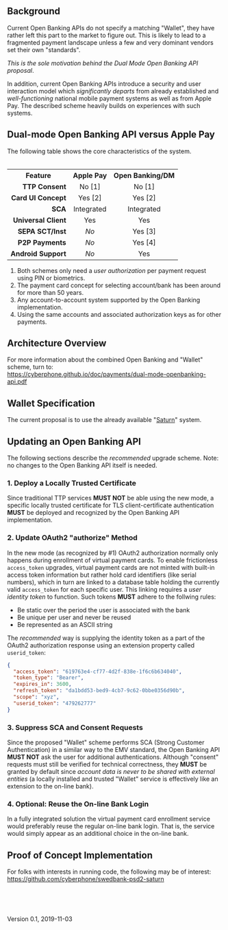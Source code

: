 ## Background
Current Open Banking APIs do not specify a matching "Wallet", they have rather left
this part to the market to figure out.  This is likely to lead to a fragmented
payment landscape unless a few and very dominant vendors set their own "standards".

*This is the sole motivation behind the Dual Mode Open Banking API proposal*.

In addition, current Open Banking APIs introduce a security and user interaction
model which *significantly departs* from already established and *well-functioning* national
mobile payment systems as well as from Apple Pay.
The described scheme heavily builds on experiences with such systems.
&nbsp;

## Dual-mode Open Banking API versus Apple Pay

The following table shows the core characteristics of the system.
<br>&nbsp;
<table>
    <tr><th>Feature</th><th>Apple Pay</th><th>Open Banking/DM</th></tr>
    <tr><td align="right"><b>TTP Consent</b></td><td align="center">No [1]</td><td align="center">No [1]</td></tr>
    <tr><td align="right"><b>Card UI Concept</b></td><td align="center">Yes [2]</td><td align="center">Yes [2]</td></tr>
    <tr><td align="right"><b>SCA</b></td><td align="center">Integrated</td><td align="center">Integrated</td></tr>
    <tr><td align="right"><b>Universal Client</b></td><td align="center">Yes</td><td align="center">Yes</td></tr>
    <tr><td align="right"><b>SEPA SCT/Inst</b></td><td align="center"><i>No</i></td><td align="center">Yes [3]</td></tr>
    <tr><td align="right"><b>P2P Payments</b></td><td align="center"><i>No</i></td><td align="center">Yes [4]</td></tr>
    <tr><td align="right"><b>Android Support</b></td><td align="center"><i>No</i></td><td align="center">Yes</td></tr>
</table>

1. Both schemes only need a *user authorization* per payment request using PIN or biometrics.
2. The payment card concept for selecting account/bank has been around for more than 50 years.
3. Any account-to-account system supported by the Open Banking implementation.
4. Using the same accounts and associated authorization keys as for other payments.
&nbsp;

## Architecture Overview
For more information about the combined Open Banking and "Wallet" scheme, turn to:
<br>https://cyberphone.github.io/doc/payments/dual-mode-openbanking-api.pdf
&nbsp;

## Wallet Specification
The current proposal is to use the already available "[Saturn](https://cyberphone.github.io/doc/saturn/)" system.
&nbsp;

## Updating an Open Banking API
The following sections describe the *recommended* upgrade scheme.  Note:
no changes to the Open Banking API itself is needed.
### 1. Deploy a Locally Trusted Certificate
Since traditional TTP services **MUST NOT** be able using the new mode,
a specific locally trusted certificate for TLS client-certificate authentication
**MUST** be deployed and recognized by the Open Banking API implementation.
### 2. Update OAuth2 "authorize" Method
In the new mode (as recognized by \#1) OAuth2 authorization normally only happens
during enrollment of virtual payment cards.
To enable frictionless `access_token` upgrades,
virtual payment cards are not minted with built-in access token information but rather
hold card identifiers (like serial numbers), which in turn are linked to a 
database table holding the currently valid `access_token` for each specific user.
This linking requires a *user identity token* to function.
Such tokens **MUST** adhere to the follwing rules:
- Be static over the period the user is associated with the bank
- Be unique per user and never be reused
- Be represented as an ASCII string

The *recommended* way is supplying the identity token as a part of the
OAuth2 authorization response using an extension property called `userid_token`:
```json
{
  "access_token": "619763e4-cf77-4d2f-838e-1f6c6b634040",
  "token_type": "Bearer",
  "expires_in": 3600,
  "refresh_token": "da1bdd53-bed9-4cb7-9c62-0bbe0356d90b",
  "scope": "xyz",
  "userid_token": "479262777"
}
```
### 3. Suppress SCA and Consent Requests
Since the proposed "Wallet" scheme performs SCA (Strong Customer Authentication)
in a similar way to the EMV standard, the Open Banking API **MUST NOT**
ask the user for additional authentications.  Although "consent" requests must
still be verified for technical correctness, they **MUST** be granted by default since
*account data is never to be shared with external entities*
(a locally installed and trusted "Wallet" service is effectively like an extension to the on-line bank).
### 4. Optional: Reuse the On-line Bank Login
In a fully integrated solution the virtual payment card enrollment service would
preferably reuse the regular on-line bank login.  That is, the service would
simply appear as an additional choice in the on-line bank.
&nbsp;

## Proof of Concept Implementation
For folks with interests in running code, the following may be of interest:
<br>https://github.com/cyberphone/swedbank-psd2-saturn

&nbsp;

&nbsp;

Version 0.1, 2019-11-03
